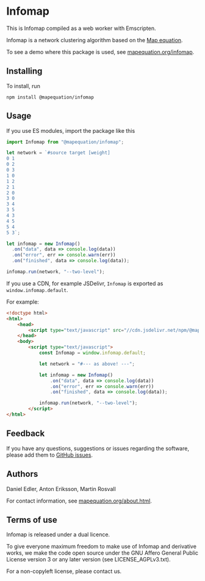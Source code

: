 # Infomap

This is Infomap compiled as a web worker with Emscripten.

Infomap is a network clustering algorithm based on the [Map equation](//www.mapequation.org/publications.html#Rosvall-Axelsson-Bergstrom-2009-Map-equation).

To see a demo where this package is used, see [mapequation.org/infomap](//www.mapequation.org/infomap/).

## Installing

To install, run

``` shell
npm install @mapequation/infomap
```

## Usage
If you use ES modules, import the package like this

``` javascript
import Infomap from "@mapequation/infomap";

let network = `#source target [weight]
0 1
0 2
0 3
1 0
1 2
2 1
2 0
3 0
3 4
3 5
4 3
4 5
5 4
5 3`;

let infomap = new Infomap()
  .on("data", data => console.log(data))
  .on("error", err => console.warn(err))
  .on("finished", data => console.log(data));

infomap.run(network, "--two-level");
```

If you use a CDN, for example JSDelivr, `Infomap` is exported as `window.infomap.default`.

For example:

``` html
<!doctype html>
<html>
    <head>
        <script type="text/javascript" src="//cdn.jsdelivr.net/npm/@mapequation/infomap@latest/dist/index.min.js"></script>
    </head>
    <body>
        <script type="text/javascript">
            const Infomap = window.infomap.default;

            let network = "#--- as above! ---";

            let infomap = new Infomap()
                .on("data", data => console.log(data))
                .on("error", err => console.warn(err))
                .on("finished", data => console.log(data));

            infomap.run(network, "--two-level");
        </script>
</html>
```

## Feedback

If you have any questions, suggestions or issues regarding the software, please add them to [GitHub issues](//github.com/mapequation/infomap/issues).

## Authors

Daniel Edler, Anton Eriksson, Martin Rosvall

For contact information, see [mapequation.org/about.html](//www.mapequation.org/about.html).

## Terms of use

Infomap is released under a dual licence.

To give everyone maximum freedom to make use of Infomap and derivative works,
we make the code open source under the GNU Affero General Public License version 3
or any later version (see LICENSE_AGPLv3.txt).

For a non-copyleft license, please contact us.
